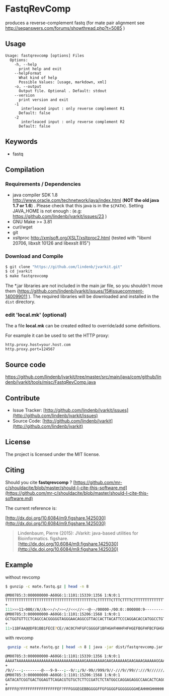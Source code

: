 # FastqRevComp

produces a reverse-complement fastq (for mate pair alignment see http://seqanswers.com/forums/showthread.php?t=5085 )


## Usage

```
Usage: fastqrevcomp [options] Files
  Options:
    -h, --help
      print help and exit
    --helpFormat
      What kind of help
      Possible Values: [usage, markdown, xml]
    -o, --output
      Output file. Optional . Default: stdout
    --version
      print version and exit
    -1
       interleaced input : only reverse complement R1
      Default: false
    -2
       interleaced input : only reverse complement R2
      Default: false

```


## Keywords

 * fastq


## Compilation

### Requirements / Dependencies

* java compiler SDK 1.8 http://www.oracle.com/technetwork/java/index.html (**NOT the old java 1.7 or 1.6**) . Please check that this java is in the `${PATH}`. Setting JAVA_HOME is not enough : (e.g: https://github.com/lindenb/jvarkit/issues/23 )
* GNU Make >= 3.81
* curl/wget
* git
* xsltproc http://xmlsoft.org/XSLT/xsltproc2.html (tested with "libxml 20706, libxslt 10126 and libexslt 815")


### Download and Compile

```bash
$ git clone "https://github.com/lindenb/jvarkit.git"
$ cd jvarkit
$ make fastqrevcomp
```

The *.jar libraries are not included in the main jar file, so you shouldn't move them (https://github.com/lindenb/jvarkit/issues/15#issuecomment-140099011 ).
The required libraries will be downloaded and installed in the `dist` directory.

### edit 'local.mk' (optional)

The a file **local.mk** can be created edited to override/add some definitions.

For example it can be used to set the HTTP proxy:

```
http.proxy.host=your.host.com
http.proxy.port=124567
```
## Source code 

[https://github.com/lindenb/jvarkit/tree/master/src/main/java/com/github/lindenb/jvarkit/tools/misc/FastqRevComp.java
](https://github.com/lindenb/jvarkit/tree/master/src/main/java/com/github/lindenb/jvarkit/tools/misc/FastqRevComp.java
)
## Contribute

- Issue Tracker: [http://github.com/lindenb/jvarkit/issues](http://github.com/lindenb/jvarkit/issues)
- Source Code: [http://github.com/lindenb/jvarkit](http://github.com/lindenb/jvarkit)

## License

The project is licensed under the MIT license.

## Citing

Should you cite **fastqrevcomp** ? [https://github.com/mr-c/shouldacite/blob/master/should-I-cite-this-software.md](https://github.com/mr-c/shouldacite/blob/master/should-I-cite-this-software.md)

The current reference is:

[http://dx.doi.org/10.6084/m9.figshare.1425030](http://dx.doi.org/10.6084/m9.figshare.1425030)

> Lindenbaum, Pierre (2015): JVarkit: java-based utilities for Bioinformatics. figshare.
> [http://dx.doi.org/10.6084/m9.figshare.1425030](http://dx.doi.org/10.6084/m9.figshare.1425030)

 
## Example


without revcomp
```bash
$ gunzip -c mate.fastq.gz | head -n 8

@M00785:3:000000000-A60G6:1:1101:15339:1356 1:N:0:1
TTTTTTTTTTTTTTTTTTTTTTTTTTTTTTTTTTTTTTTTCTTTTTTCTTTCTTTTCTTTTTTTTTTTTTTCTTTTTTTTTTTTTTCTTTTTTTTTTTTCTTTTTTTTTTTTTTTTTTTCTTTTTTTTCTTTCTTTCTTTTTTTTTTCTCTCTCTTTTTTTTTCTTTCTTTTTTTCCTTTTTCCTTTTTCTTTCTTCTTTTTTCTTCTTTTTTTTCTTTTTTTTTTTTTTTTTTTTTTTTTTTTTTATTTT
+
111>>>11>000//A//A>>>/>/>><//<<<//<-<@--/00000-/00:0::000000:9---------//9///--9------//9/99-9----9//////-----9-----9--///9/99-;/99//////99/;/-99--/////////9;9---9//9///;;//-9////////////9///://99//9///-//9/999//99-/9/;:/9--;---9-9---@--------;---//9/
@M00785:3:000000000-A60G6:1:1101:15206:1568 1:N:0:1
GCTGGTGTTCCTCAGCCACGGGGGTAGGGAACAGGCGTTACCACTTACATTCCCAGGACACCATGGCCTGTCTCTTATACACATCTAGATGTGTATAAGAGACAGGGTAACTACAATGGACCCCTTGCAGCCTGGAAGGGCCAGCAGTTCACTTTTCCAAGAGCAGCCGTGCATTCTGCACCTGAGTGTTGGCCTCTCCTGGCCATAGAGATCGGAAGAGCACACGTCTGAACTCCAGTCACCGATGTATC
+
11>11BFAA@@DFB1BB1FECE?CE//AC0CFHFGFCGGGGF1BFHGHFHHHFHFHGEFBGFHFBCFGHGHFGEFGBGFGFHFHHHFE2F2F1FFHFFFHGEGB0AEHHEHHHFFFGBFFGHGGGHHFFHFFG0/0CHGGGGGHGHHHGHGHHHHHHHHHHGHGHGHHGGCGHHHHHHHHHHHHHHGHHHAEHGGGGGGGGFGGGGFGFFGGGGBBEGEGGGFFF?FEFFFFFFFFFFFFFFFF?@FFFFB
```
with revcomp
```bash
 gunzip -c mate.fastq.gz | head -n 8 | java -jar dist/fastqrevcomp.jar

@M00785:3:000000000-A60G6:1:1101:15339:1356 1:N:0:1
AAAATAAAAAAAAAAAAAAAAAAAAAAAAAAAAAAGAAAAAAAAGAAGAAAAAAGAAGAAAGAAAAAGGAAAAAGGAAAAAAAGAAAGAAAAAAAAAGAGAGAGAAAAAAAAAAGAAAGAAAGAAAAAAAAGAAAAAAAAAAAAAAAAAAAGAAAAAAAAAAAAGAAAAAAAAAAAAAAGAAAAAAAAAAAAAAGAAAAGAAAGAAAAAAGAAAAAAAAAAAAAAAAAAAAAAAAAAAAAAAAAAAAAAAA
+
/9//---;--------@---9-9---;--9/:;/9/-99//999/9//-///9//99//:///9////////////9-//;;///9//9---9;9/////////--99-/;/99//////99/;-99/9///--9-----9-----//////9----9-99/9//------9--///9//---------9:000000::0:00/-00000/--@<-<//<<<//<>>/>/>>>A//A//000>11>>>111
@M00785:3:000000000-A60G6:1:1101:15206:1568 1:N:0:1
GATACATCGGTGACTGGAGTTCAGACGTGTGCTCTTCCGATCTCTATGGCCAGGAGAGGCCAACACTCAGGTGCAGAATGCACGGCTGCTCTTGGAAAAGTGAACTGCTGGCCCTTCCAGGCTGCAAGGGGTCCATTGTAGTTACCCTGTCTCTTATACACATCTAGATGTGTATAAGAGACAGGCCATGGTGTCCTGGGAATGTAAGTGGTAACGCCTGTTCCCTACCCCCGTGGCTGAGGAACACCAGC
+
BFFFF@?FFFFFFFFFFFFFFFFEF?FFFGGGEGEBBGGGGFFGFGGGGFGGGGGGGGHEAHHHGHHHHHHHHHHHHHHGCGGHHGHGHGHHHHHHHHHHGHGHHHGHGGGGGHC0/0GFFHFFHHGGGHGFFBGFFFHHHEHHEA0BGEGHFFFHFF1F2F2EFHHHFHFGFGBGFEGFHGHGFCBFHFGBFEGHFHFHHHFHGHFB1FGGGGCFGFHFC0CA//EC?ECEF1BB1BFD@@AAFB11>11
```


